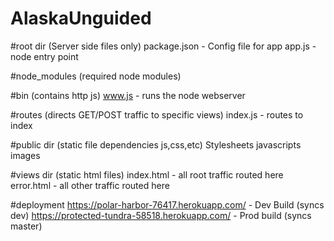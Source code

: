 # AlaskaUnguided 

#root dir (Server side files only)
    package.json - Config file for app
    app.js - node entry point


#node_modules (required node modules)


#bin (contains http js)
    www.js - runs the node webserver


#routes (directs GET/POST traffic to specific views)
    index.js - routes to index


#public dir (static file dependencies js,css,etc)
    Stylesheets
    javascripts
    images


#views dir (static html files)
    index.html - all root traffic routed here
    error.html - all other traffic routed here


#deployment
    https://polar-harbor-76417.herokuapp.com/ - Dev Build (syncs dev)
    https://protected-tundra-58518.herokuapp.com/ - Prod build (syncs master)